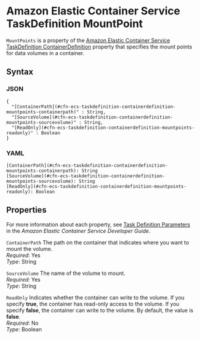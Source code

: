 # Amazon Elastic Container Service TaskDefinition MountPoint<a name="aws-properties-ecs-taskdefinition-containerdefinitions-mountpoints"></a>

`MountPoints` is a property of the [Amazon Elastic Container Service TaskDefinition ContainerDefinition](aws-properties-ecs-taskdefinition-containerdefinitions.md) property that specifies the mount points for data volumes in a container\.

## Syntax<a name="w3ab2c21c14d890b5"></a>

### JSON<a name="aws-properties-ecs-taskdefinition-containerdefinitions-mountpoints-syntax.json"></a>

```
{
  "[ContainerPath](#cfn-ecs-taskdefinition-containerdefinition-mountpoints-containerpath)" : String,
  "[SourceVolume](#cfn-ecs-taskdefinition-containerdefinition-mountpoints-sourcevolume)" : String,
  "[ReadOnly](#cfn-ecs-taskdefinition-containerdefinition-mountpoints-readonly)" : Boolean
}
```

### YAML<a name="aws-properties-ecs-taskdefinition-containerdefinitions-mountpoints-syntax.yaml"></a>

```
[ContainerPath](#cfn-ecs-taskdefinition-containerdefinition-mountpoints-containerpath): String
[SourceVolume](#cfn-ecs-taskdefinition-containerdefinition-mountpoints-sourcevolume): String
[ReadOnly](#cfn-ecs-taskdefinition-containerdefinition-mountpoints-readonly): Boolean
```

## Properties<a name="w3ab2c21c14d890b7"></a>

For more information about each property, see [Task Definition Parameters](http://docs.aws.amazon.com/AmazonECS/latest/developerguide//task_definition_parameters.html) in the *Amazon Elastic Container Service Developer Guide*\.

`ContainerPath`  <a name="cfn-ecs-taskdefinition-containerdefinition-mountpoints-containerpath"></a>
The path on the container that indicates where you want to mount the volume\.  
*Required*: Yes  
*Type*: String

`SourceVolume`  <a name="cfn-ecs-taskdefinition-containerdefinition-mountpoints-sourcevolume"></a>
The name of the volume to mount\.  
*Required*: Yes  
*Type*: String

`ReadOnly`  <a name="cfn-ecs-taskdefinition-containerdefinition-mountpoints-readonly"></a>
Indicates whether the container can write to the volume\. If you specify **true**, the container has read\-only access to the volume\. If you specify **false**, the container can write to the volume\. By default, the value is **false**\.  
*Required*: No  
*Type*: Boolean